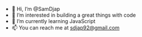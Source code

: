 - 👋 Hi, I’m @SamDjap
- 👀 I’m interested in building a great things with code
- 🌱 I’m currently learning JavaScript
- 📫 You can reach me at sdjap92@gmail.com

<!---
SamDjap/SamDjap is a ✨ special ✨ repository because its `README.md` (this file) appears on your GitHub profile.
You can click the Preview link to take a look at your changes.
--->
